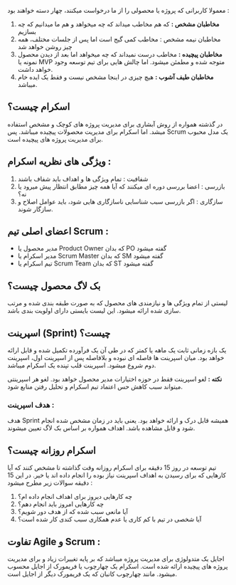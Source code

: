 
معمولا کاربرانی که پروژه یا محصولی را از ما درخواست میکنند، چهار دسته خواهند بود :

1.  **مخاطبان مشخص :** که هم مخاطب میداند که چه میخواهد و هم ما میدانیم که چه بسازیم
2.  مخاطبان نیمه مشخص : مخاطب کمی گیج است اما پس از جلسات مختلف، همه چیز روشن خواهد شد
3.  **مخاطبان پیچیده :** مخاطب درست نمیداند که چه میخواهد اما بعد از دیدن محصول نمونه یا MVP متوجه شده و مطمئن میشود. اما چالش هایی برای تیم توسعه وجود خواهد داشت.
4.  **مخاطبان طیف آشوب :** هیچ چیزی در اینجا مشخص نیست و فقط یک ایده خام میباشد.

## اسکرام چیست؟

در گذشته همواره از روش آبشاری برای مدیریت پروژه های کوچک و مشخص استفاده میشد. اما اسکرام برای مدیریت محصولات پیچیده میباشد. پس Scrum یک مدل محبوب برای مدیریت پروژه های پیچیده است.

## ویژگی های نظریه اسکرام :

1.  شفافیت : تمام ویژگی ها و اهداف باید شفاف باشند
2.  بازرسی : اعضا بررسی دوره ای میکنند که آیا همه چیز مطابق انتظار پیش میرود یا نه؟
3.  سازگاری : اگر بازرسی سبب شناسایی ناسازگاری هایی شود، باید عوامل اصلاح و سازگار شوند.

## اعضای اصلی تیم Scrum :

-   مدیر محصول یا Product Owner که بدان PO گفته میشود
-   مدیر اسکرام یا Scrum Master که بدان SM گفته میشود
-   تیم اسکرام یا Scrum Team که بدان ST گفته میشود

## بک لاگ محصول چیست؟

لیستی از تمام ویژگی ها و نیازمندی های محصول که به صورت طبقه بندی شده و مرتب سازی شده ارائه میشود. این لیست بایستی دارای اولویت بندی باشد.

## اسپرینت (Sprint) چیست؟

یک بازه زمانی ثابت یک ماهه یا کمتر که در طی آن یک فرآورده تکمیل شده و قابل ارائه خواهد بود. میان اسپرینت ها فاصله ای نبوده و بلافاصله پس از اسپرینت اول، اسپرینت دوم شروع میشود. اسپرینت قلب تپنده یک اسکرام میباشد.

**نکته :** لغو اسپرینت فقط در حوزه اختیارات مدیر محصول خواهد بود. لغو هر اسپرینتی میتواند سبب کاهش حس اعتماد تیم اسکرام و تحلیل رفتن منابع شود.

### هدف اسپرینت :

هدف Sprint همیشه قابل درک و ارائه خواهد بود. یعنی باید در زمان مشخص شده انجام شود و قابل مشاهده باشد. اهداف همواره بر اساس بک لاگ تعیین میشوند.

## اسکرام روزانه چیست؟

تیم توسعه در روز 15 دقیقه برای اسکرام روزانه وقت گذاشته تا مشخص کنند که آیا کارهایی که برای رسیدن به اهداف اسپرینت نیاز بوده را انجام داده اند یا خیر. در این 15 دقیقه سوالات زیر مطرح میشود :

1.  چه کارهایی دیروز برای اهداف انجام داده ام؟
2.  چه کارهایی امروز باید انجام دهم؟
3.  آیا مانعی سبب شده که از هدف دور شویم؟
4.  آیا شخصی در تیم با کم کاری یا عدم همکاری سبب کندی کار شده است؟

## تفاوت Agile و Scrum :

اجایل یک متدولوژی برای مدیریت پروژه میباشد که بر پایه تغییرات زیاد و برای مدیریت پروژه های پیچیده ارائه شده است. اسکرام یک چهارچوب یا فریمورک از اجایل محسوب میشود. مانند چهارچوب کانبان که یک فریمورک دیگر از اجایل است.